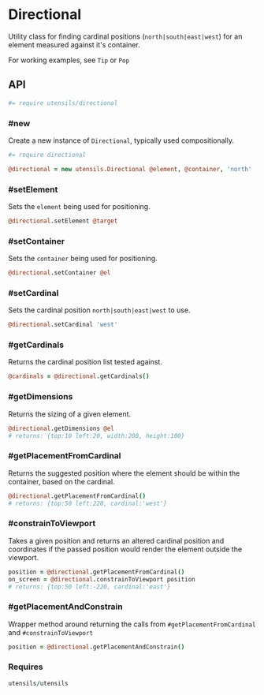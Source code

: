 # Directional
Utility class for finding cardinal positions (`north|south|east|west`) for
an element measured against it's container.

For working examples, see `Tip` or `Pop`


## API
```coffee
#= require utensils/directional
```

### #new
Create a new instance of `Directional`, typically used compositionally.

```coffee
#= require directional

@directional = new utensils.Directional @element, @container, 'north'
```

### #setElement
Sets the `element` being used for positioning.

```coffee
@directional.setElement @target
```

### #setContainer
Sets the `container` being used for positioning.

```coffee
@directional.setContainer @el
```

### #setCardinal
Sets the cardinal position `north|south|east|west` to use.

```coffee
@directional.setCardinal 'west'
```

### #getCardinals
Returns the cardinal position list tested against.

```coffee
@cardinals = @directional.getCardinals()
```

### #getDimensions
Returns the sizing of a given element.

```coffee
@directional.getDimensions @el
# returns: {top:10 left:20, width:200, height:100}
```

### #getPlacementFromCardinal
Returns the suggested position where the element should be within the
container, based on the cardinal.

```coffee
@directional.getPlacementFromCardinal()
# returns: {top:50 left:220, cardinal:'west'}
```

### #constrainToViewport
Takes a given position and returns an altered cardinal position and
coordinates if the passed position would render the element outside the
viewport.

```coffee
position = @directional.getPlacementFromCardinal()
on_screen = @directional.constrainToViewport position
# returns: {top:50 left:-220, cardinal:'east'}
```

### #getPlacementAndConstrain
Wrapper method around returning the calls from `#getPlacementFromCardinal` and `#constrainToViewport`

```coffee
position = @directional.getPlacementAndConstrain()
```

### Requires
```coffee
utensils/utensils
```

